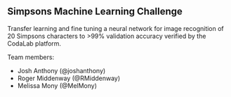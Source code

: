 ## Simpsons Machine Learning Challenge

Transfer learning and fine tuning a neural network for image recognition of 20 Simpsons characters to >99% validation accuracy verified by the CodaLab platform.

Team members:

- Josh Anthony (@joshanthony)
- Roger Middenway (@RMiddenway)
- Melissa Mony (@MelMony)